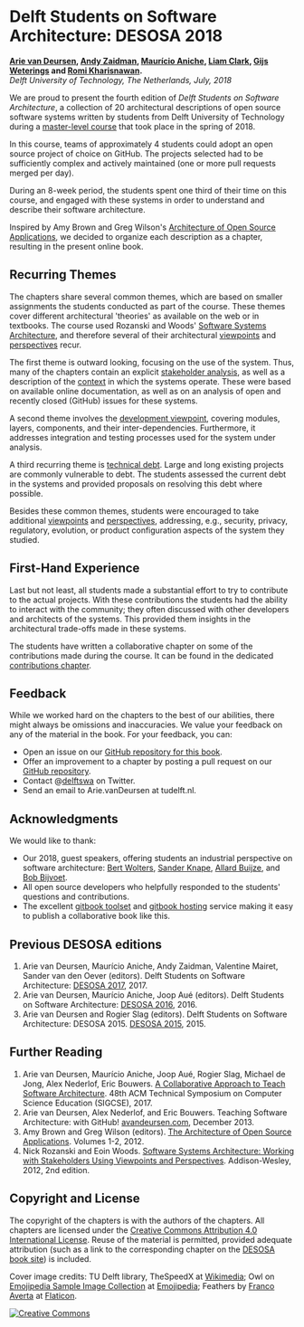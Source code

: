 # Delft Students on Software Architecture: DESOSA 2018


**[Arie van Deursen], [Andy Zaidman], [Maurício Aniche], [Liam Clark], [Gijs Weterings] and [Romi Kharisnawan].**<br/>
*Delft University of Technology, The Netherlands, July, 2018*

[arie van deursen]: https://avandeursen.com
[Andy Zaidman]: http://www.st.ewi.tudelft.nl/~zaidman/
[maurício aniche]: http://www.mauricioaniche.com
[Liam Clark]: https://www.linkedin.com/in/liam-clark-b5375baa/
[Gijs Weterings]: https://www.linkedin.com/in/gijs-weterings/
[Romi Kharisnawan]: https://www.linkedin.com/in/romikharisnawan

We are proud to present the fourth edition of
_Delft Students on Software Architecture_, a collection of 20 architectural descriptions of open source software systems written by students from Delft University of Technology during a [master-level course][in4315] that took place in the spring of 2018.

[in4315]: http://www.studiegids.tudelft.nl/a101_displayCourse.do?course_id=43417

In this course, teams of approximately 4 students could adopt an open source project of choice on GitHub.
The projects selected had to be sufficiently complex and actively maintained (one or more pull requests merged per day).

During an 8-week period, the students spent one third of their time on this course, and engaged with these systems in order to understand and describe their software architecture.

Inspired by Amy Brown and Greg Wilson's [Architecture of Open Source Applications][aosa], we decided to organize each description as a chapter, resulting in the present online book.


## Recurring Themes

The chapters share several common themes, which are based on smaller assignments the students conducted as part of the course.
These themes cover different architectural 'theories' as available on the web or in textbooks.
The course used  Rozanski and Woods' [Software Systems Architecture][rw], and therefore several of their architectural [viewpoints] and [perspectives] recur.

[viewpoints]: http://www.viewpoints-and-perspectives.info/home/viewpoints/
[perspectives]: http://www.viewpoints-and-perspectives.info/home/perspectives/

The first theme is outward looking, focusing on the use of the system.
Thus, many of the chapters contain an explicit [stakeholder analysis], as well as a description of the [context] in which the systems operate.
These were based on available online documentation, as well as on an analysis of open and recently closed (GitHub) issues for these systems.

[context]: http://www.viewpoints-and-perspectives.info/home/viewpoints/context/
[stakeholder analysis]: http://www.mindtools.com/pages/article/newPPM_07.htm

A second theme involves the [development viewpoint][development], covering modules, layers, components, and their inter-dependencies.
Furthermore, it addresses integration and testing processes used for the system under analysis.

[development]: https://www.viewpoints-and-perspectives.info/home/viewpoints/development/

A third recurring theme is [technical debt][debt]. Large and long existing projects are commonly vulnerable to debt.
The students assessed the current debt in the systems and provided proposals on resolving this debt where possible.

[debt]: https://speakerdeck.com/avandeursen/lehman-versus-lehman-dealing-with-debt?slide=2

Besides these common themes, students were encouraged to take additional [viewpoints] and [perspectives], addressing, e.g., security, privacy, regulatory, evolution, or product configuration aspects of the system they studied.

## First-Hand Experience

Last but not least, all students made a substantial effort to try to contribute to the actual projects.
With these contributions the students had the ability to interact with the community; they often discussed with other developers and architects of the systems. This provided them insights in the architectural trade-offs made in these systems.

The students have written a collaborative chapter on some of the contributions made during the course. It can be found in the dedicated [contributions chapter][contrib-chapter].

[contrib-chapter]: contributions/chapter.md

## Feedback

While we worked hard on the chapters to the best of our abilities, there might always be omissions and inaccuracies.
We value your feedback on any of the material in the book. For your feedback, you can:

* Open an issue on our [GitHub repository for this book][dswa.io].
* Offer an improvement to a chapter by posting a pull request on our [GitHub repository][dswa.io].
* Contact @[delftswa][dswa.tw] on Twitter.
* Send an email to Arie.vanDeursen at tudelft.nl.

[dswa.io]: https://github.com/delftswa2018/desosa2018
[dswa.tw]: https://twitter.com/delftswa


## Acknowledgments

We would like to thank:

* Our 2018, guest speakers, offering students an industrial perspective on software architecture: [Bert Wolters], [Sander Knape], [Allard Buijze], and [Bob Bijvoet].
* All open source developers who helpfully responded to the students' questions and contributions.
* The excellent [gitbook toolset] and [gitbook hosting] service making it easy to publish a collaborative book like this.

[gitbook toolset]: https://github.com/GitbookIO/gitbook-cli
[gitbook hosting]: https://www.gitbook.com/

[Bert Wolters]: https://www.linkedin.com/in/bert-wolters-01652839/
[Sander Knape]: https://www.linkedin.com/in/sander-knape-7bb61537/
[Allard Buijze]: https://www.linkedin.com/in/abuijze/
[Bob Bijvoet]: http://slides.com/bobbijvoet/

## Previous DESOSA editions

1. Arie van Deursen, Maurício Aniche, Andy Zaidman, Valentine Mairet, Sander van den Oever (editors). Delft Students on Software Architecture: [DESOSA 2017], 2017.
1. Arie van Deursen, Maurício Aniche, Joop Aué (editors). Delft Students on Software Architecture: [DESOSA 2016], 2016.
1. Arie van Deursen and Rogier Slag (editors). Delft Students on Software Architecture: DESOSA 2015. [DESOSA 2015], 2015.

[DESOSA 2017]: https://delftswa.gitbooks.io/desosa-2017/content/
[DESOSA 2016]: https://delftswa.gitbooks.io/desosa2016/content/
[DESOSA 2015]: https://delftswa.github.io/

## Further Reading

1. Arie van Deursen, Maurício Aniche, Joop Aué, Rogier Slag, Michael de Jong, Alex Nederlof, Eric Bouwers. [A Collaborative Approach to Teach Software Architecture][sigcse]. 48th ACM Technical Symposium on Computer Science Education (SIGCSE), 2017.
1. Arie van Deursen, Alex Nederlof, and Eric Bouwers. Teaching Software Architecture: with GitHub! [avandeursen.com][teaching-swa], December 2013.
1. Amy Brown and Greg Wilson (editors). [The Architecture of Open Source Applications][aosa]. Volumes 1-2, 2012.
1. Nick Rozanski and Eoin Woods. [Software Systems Architecture: Working with Stakeholders Using Viewpoints and Perspectives][rw]. Addison-Wesley, 2012, 2nd edition.

[sigcse]: https://pure.tudelft.nl/portal/en/publications/a-collaborative-approach-to-teaching-software-architecture(0c7f2aeb-f2d6-4c56-9ab7-5f47f73d133f).html
[teaching-swa]: http://avandeursen.com/2013/12/30/teaching-software-architecture-with-github/
[rw]: http://www.viewpoints-and-perspectives.info/
[aosa]: http://aosabook.org/

## Copyright and License

The copyright of the chapters is with the authors of the chapters. All chapters are licensed under the [Creative Commons Attribution 4.0 International License][cc-by].
Reuse of the material is permitted, provided adequate attribution (such as a link to the corresponding chapter on the [DESOSA book site][desosa]) is included.

Cover image credits:
TU Delft library, TheSpeedX at [Wikimedia](https://commons.wikimedia.org/wiki/File:Library_TUDelft.jpg);
Owl on [Emojipedia Sample Image Collection](http://emojipedia.org/emojipedia/sample-images) at [Emojipedia](http://emojipedia.org/emojipedia/sample-images/owl);
Feathers by [Franco Averta](http://www.flaticon.com/authors/franco-averta) at [Flaticon](http://flaticon.com).


[![Creative Commons](images/cc-by.png)][cc-by]

[cc-by]: http://creativecommons.org/licenses/by/4.0/
[desosa]: https://www.gitbook.com/book/delftswa/desosa2018/details
